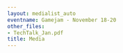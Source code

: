 ```yaml
---
layout: medialist_auto
eventname: Gamejam - November 18-20
other_files:
- TechTalk_Jan.pdf
title: Media
---
```

